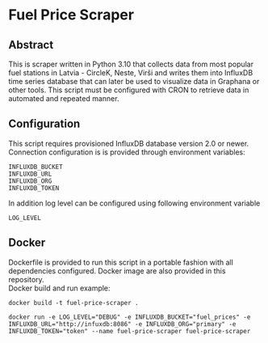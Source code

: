 # Fuel Price Scraper

## Abstract

This is scraper written in Python 3.10 that collects data from most popular fuel stations in Latvia - CircleK, Neste, Virši and writes them into InfluxDB time series database that can later be used to visualize data in Graphana or other tools. This script must be configured with CRON to retrieve data in automated and repeated manner.

## Configuration

This script requires provisioned InfluxDB database version 2.0 or newer. Connection configuration is is provided through environment variables:

    INFLUXDB_BUCKET
    INFLUXDB_URL
    INFLUXDB_ORG
    INFLUXDB_TOKEN

In addition log level can be configured using following environment variable

    LOG_LEVEL

## Docker

Dockerfile is provided to run this script in a portable fashion with all dependencies configured. Docker image are also provided in this repository. \
Docker build and run example:

    docker build -t fuel-price-scraper .

    docker run -e LOG_LEVEL="DEBUG" -e INFLUXDB_BUCKET="fuel_prices" -e INFLUXDB_URL="http://infuxdb:8086" -e INFLUXDB_ORG="primary" -e INFLUXDB_TOKEN="token" --name fuel-price-scraper fuel-price-scraper